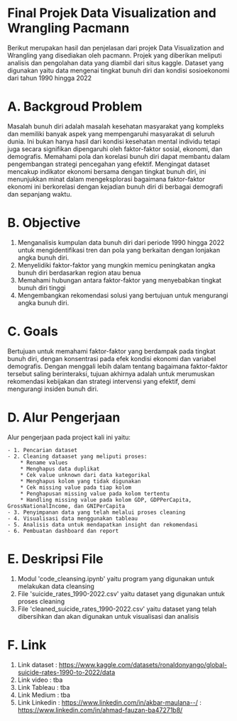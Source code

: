 # Final Projek Data Visualization and Wrangling Pacmann
Berikut merupakan hasil dan penjelasan dari projek Data Visualization and Wrangling yang disediakan oleh pacmann. Projek yang diberikan meliputi analisis dan pengolahan data yang diambil dari situs kaggle. Dataset yang digunakan yaitu data mengenai tingkat bunuh diri dan kondisi sosioekonomi dari tahun 1990 hingga 2022


# A. Backgroud Problem 
Masalah bunuh diri adalah masalah kesehatan masyarakat yang kompleks dan memiliki banyak aspek yang mempengaruhi masyarakat di seluruh dunia. Ini bukan hanya hasil dari kondisi kesehatan mental individu tetapi juga secara signifikan dipengaruhi oleh faktor-faktor sosial, ekonomi, dan demografis. Memahami pola dan korelasi bunuh diri dapat membantu dalam pengembangan strategi pencegahan yang efektif. Mengingat dataset mencakup indikator ekonomi bersama dengan tingkat bunuh diri, ini menunjukkan minat dalam mengeksplorasi bagaimana faktor-faktor ekonomi ini berkorelasi dengan kejadian bunuh diri di berbagai demografi dan sepanjang waktu.

# B. Objective
1. Menganalisis kumpulan data bunuh diri dari periode 1990 hingga 2022 untuk mengidentifikasi tren dan pola yang berkaitan dengan lonjakan angka bunuh diri.
2. Menyelidiki faktor-faktor yang mungkin memicu peningkatan angka bunuh diri berdasarkan region atau benua
3. Memahami hubungan antara faktor-faktor yang menyebabkan tingkat bunuh diri tinggi
4. Mengembangkan rekomendasi solusi yang bertujuan untuk mengurangi angka bunuh diri.


# C. Goals
Bertujuan untuk memahami faktor-faktor yang berdampak pada tingkat bunuh diri, dengan konsentrasi pada efek kondisi ekonomi dan variabel demografis. Dengan menggali lebih dalam tentang bagaimana faktor-faktor tersebut saling berinteraksi, tujuan akhirnya adalah untuk merumuskan rekomendasi kebijakan dan strategi intervensi yang efektif, demi mengurangi insiden bunuh diri.


# D. Alur Pengerjaan
Alur pengerjaan pada project kali ini yaitu:

    - 1. Pencarian dataset 
    - 2. Cleaning dataaset yang meliputi proses:
        * Rename values
        * Menghapus data duplikat
        * Cek value unknown dari data kategorikal 
        * Menghapus kolom yang tidak digunakan
        * Cek missing value pada tiap kolom
        * Penghapusan missing value pada kolom tertentu 
        * Handling missing value pada kolom GDP, GDPPerCapita, GrossNationalIncome, dan GNIPerCapita     
    - 3. Penyimpanan data yang telah melalui proses cleaning 
    - 4. Visualisasi data menggunakan tableau
    - 5. Analisis data untuk mendapatkan insight dan rekomendasi 
    - 6. Pembuatan dashboard dan report


# E. Deskripsi File
1. Modul 'code_cleansing.ipynb' yaitu program yang digunakan untuk melakukan data cleansing
2. File 'suicide_rates_1990-2022.csv' yaitu dataset yang digunakan untuk proses cleaning 
3. File 'cleaned_suicide_rates_1990-2022.csv' yaitu dataset yang telah dibersihkan dan akan digunakan untuk visualisasi dan analisis  

# F. Link 
1. Link dataset     : https://www.kaggle.com/datasets/ronaldonyango/global-suicide-rates-1990-to-2022/data
2. Link video       : tba
3. Link Tableau     : tba
4. Link Medium      : tba
5. Link Linkedin    : https://www.linkedin.com/in/akbar-maulana--/
                    : https://www.linkedin.com/in/ahmad-fauzan-ba47271b8/

